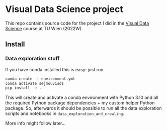 # Visual Data Science project
This repo contains source code for the project I did in the [Visual Data Science](https://tiss.tuwien.ac.at/course/courseDetails.xhtml?dswid=9736&dsrid=772&courseNr=186868&semester=2022W) course at TU Wien (2022W).

## Install

### Data exploration stuff
If you have conda installed this is easy: just run

```bash
conda create -f environment.yml
conda activate sejmouvisds
pip install -e .
```

This will create and activate a conda environment with Python 3.10 and all the required Python package dependencies + my custom helper Python package. So, afterwards it should be possible to run all the data exploration scripts and notebooks in `data_exploration_and_crawling`.

More info might follow later...